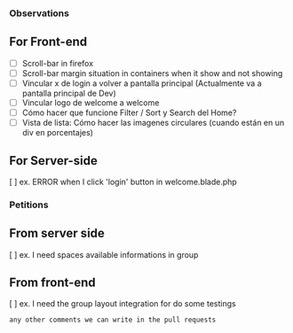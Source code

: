 ### Observations

## For Front-end

- [ ] Scroll-bar in firefox
- [ ] Scroll-bar margin situation in containers when it show and not showing
- [ ] Vincular x de login a volver a pantalla principal (Actualmente va a pantalla principal de Dev)
- [ ] Vincular logo de welcome a welcome
- [ ] Cómo hacer que funcione Filter / Sort y Search del Home?
- [ ] Vista de lista: Cómo hacer las imagenes circulares (cuando están en un div en porcentajes)

## For Server-side

[ ] ex. ERROR when I click 'login' button in welcome.blade.php

### Petitions

## From server side

[ ] ex. I need spaces available informations in group 

## From front-end

[ ] ex. I need the group layout integration for do some testings

```
any other comments we can write in the pull requests
```